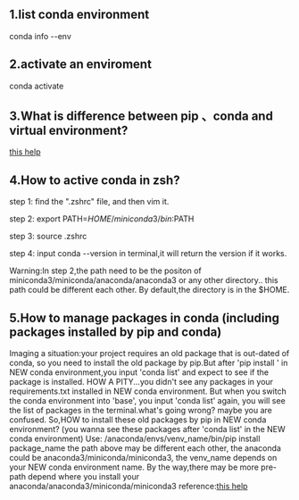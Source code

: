 ## 1.list conda environment

  conda info --env

## 2.activate an enviroment

  conda activate <python-environment-name>

## 3.What is difference between pip 、conda and virtual environment?

  [this help](https://docs.conda.io/projects/conda/en/latest/commands.html#conda-vs-pip-vs-virtualenv-commands)

## 4.How to active conda in zsh?

  step 1: find the ".zshrc" file, and then vim it.

  step 2: export PATH=$HOME/miniconda3/bin:$PATH

  step 3: source .zshrc

  step 4: input conda --version in terminal,it will return the version if it works.

  Warning:In step 2,the path need to be the positon of miniconda3/miniconda/anaconda/anaconda3 or any other directory..
	  this path could be different each other. By default,the directory is in the $HOME.

## 5.How to manage packages in conda (including packages installed by pip and conda)
  
  Imaging a situation:your project requires an old package that is out-dated of conda, so you need to install the old package by pip.But after 'pip install <package-name>' in NEW conda environment,you 
                      input 'conda list' and expect to see if the package is installed. HOW A PITY...you didn't see any packages in your requirements.txt installed in NEW conda environment.
                      But when you switch the conda environment into 'base', you input 'conda list' again, you will see the list of packages in the terminal.what's going wrong? maybe you are confused.
                      So,HOW to install these old packages by pip in NEW conda environment? (you wanna see these packages after 'conda list' in the NEW conda environment)
                      Use: /anaconda/envs/venv_name/bin/pip install package_name
                      the path above may be different each other, the anaconda could be anaconda3/miniconda/miniconda3, the venv_name depends on your NEW conda environment name. By the way,there may be 
                      more pre-path depend where you install your anaconda/anaconda3/miniconda/miniconda3 
                      reference:[this help](https://www.puzzlr.org/install-packages-pip-conda-environment/)

